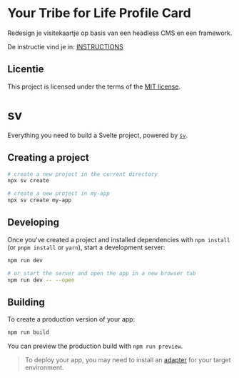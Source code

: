 
# Your Tribe for Life Profile Card

Redesign je visitekaartje op basis van een headless CMS en een framework.

De instructie vind je in: [INSTRUCTIONS](https://github.com/fdnd-task/your-tribe-for-life-profile-card/blob/main/docs/INSTRUCTIONS.md)

## Licentie

This project is licensed under the terms of the [MIT license](./LICENSE).

# sv

Everything you need to build a Svelte project, powered by [`sv`](https://github.com/sveltejs/cli).

## Creating a project

```sh
# create a new project in the current directory
npx sv create

# create a new project in my-app
npx sv create my-app
```

## Developing

Once you've created a project and installed dependencies with `npm install` (or `pnpm install` or `yarn`), start a development server:

```sh
npm run dev

# or start the server and open the app in a new browser tab
npm run dev -- --open
```

## Building

To create a production version of your app:

```sh
npm run build
```

You can preview the production build with `npm run preview`.

> To deploy your app, you may need to install an [adapter](https://svelte.dev/docs/kit/adapters) for your target environment.

